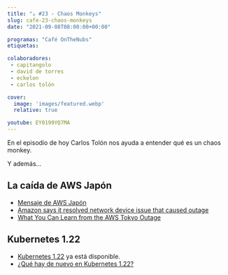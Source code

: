 ```yaml
---
title: "☕️ #23 - Chaos Monkeys"
slug: cafe-23-chaos-monkeys
date: "2021-09-08T08:00:00+00:00"

programas: "Café OnTheNubs"
etiquetas:

colaboradores:
 - capitangolo
 - david de torres
 - eckelon
 - carlos tolón

cover:
  image: 'images/featured.webp'
  relative: true

youtube: EY0199YQ7MA
---
```

En el episodio de hoy Carlos Tolón nos ayuda a entender qué es un chaos monkey.

Y además…

## La caída de AWS Japón

- [Mensaje de AWS Japón](https://aws.amazon.com/es/message/17908/)
- [Amazon says it resolved network device issue that caused outage](https://www.japantimes.co.jp/news/2021/12/08/world/amazon-resolves-outage-issue/)
- [What You Can Learn from the AWS Tokyo Outage](https://thenewstack.io/what-you-can-learn-from-the-aws-tokyo-outage/)


## Kubernetes 1.22

- [Kubernetes 1.22](https://kubernetes.io/blog/2021/08/04/kubernetes-1-22-release-announcement/) ya está disponible.
- [¿Qué hay de nuevo en Kubernetes 1.22?](https://sysdig.com/blog/kubernetes-1-22-whats-new/)

